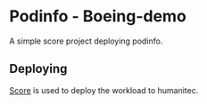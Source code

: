 # Podinfo - Boeing-demo

A simple score project deploying podinfo.

## Deploying

[Score](https://score.dev/) is used to deploy the workload to humanitec.
